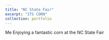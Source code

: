 ```yaml
---
title: "NC State Fair"
excerpt: "ITS CORN"
collection: portfolio
---
```


Me Enjoying a fantastic corn at the NC State Fair